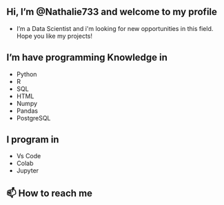## Hi, I’m @Nathalie733 and welcome to my profile
-  I’m a Data Scientist and i'm looking for new opportunities in this field. Hope you like my projects!
## I’m have programming Knowledge in
- Python 
- R
- SQL
- HTML
- Numpy
- Pandas
- PostgreSQL
## I program in 
- Vs Code
- Colab
- Jupyter
## 📫 How to reach me 

<!---
Nathalie733/Nathalie733 is a ✨ special ✨ repository because its `README.md` (this file) appears on your GitHub profile.
You can click the Preview link to take a look at your changes.
--->
